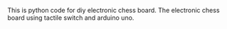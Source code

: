 This is python code for diy electronic chess board. The electronic chess board using tactile switch and arduino uno. 

